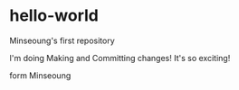 # hello-world
Minseoung's first repository

I'm doing Making and Committing changes! It's so exciting!




form Minseoung
